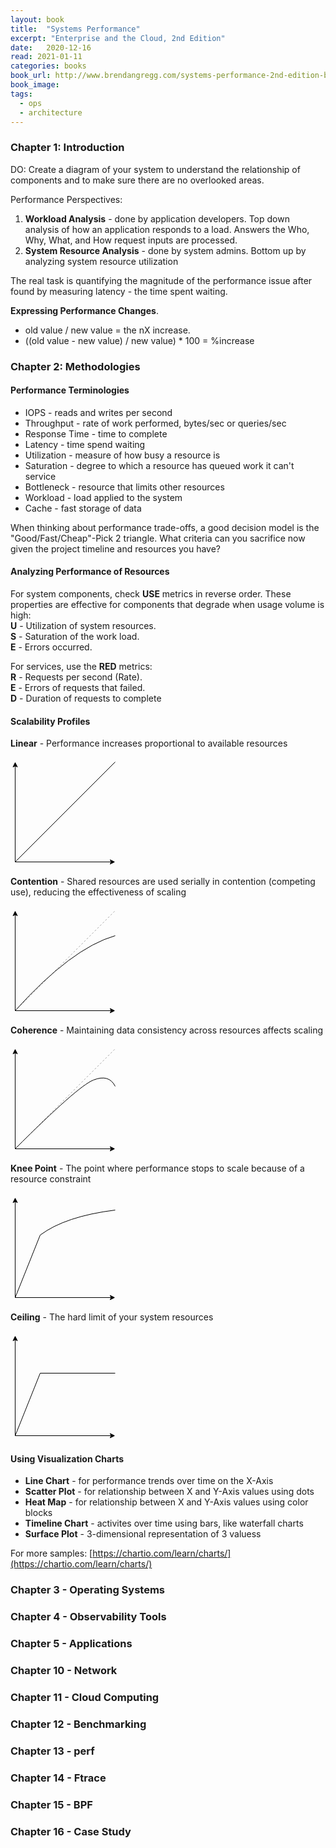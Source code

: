 ```yaml
---
layout: book
title:  "Systems Performance"
excerpt: "Enterprise and the Cloud, 2nd Edition"
date:   2020-12-16
read: 2021-01-11
categories: books
book_url: http://www.brendangregg.com/systems-performance-2nd-edition-book.html
book_image: 
tags:
  - ops
  - architecture
---
```


### Chapter 1: Introduction

DO: Create a diagram of your system to understand the relationship of components and to make sure there are no overlooked areas.

Performance Perspectives:

1. **Workload Analysis** - done by application developers. Top down analysis of how an application responds to a load. Answers the Who, Why, What, and How request inputs are processed.
2. **System Resource Analysis** - done by system admins. Bottom up by analyzing system resource utilization

The real task is quantifying the magnitude of the performance issue after found by measuring latency - the time spent waiting.

**Expressing Performance Changes**.

* old value / new value = the nX increase.  
* ((old value - new value) / new value) * 100 = %increase


### Chapter 2: Methodologies

#### Performance Terminologies

* IOPS - reads and writes per second
* Throughput - rate of work performed, bytes/sec or queries/sec
* Response Time - time to complete
* Latency - time spend waiting
* Utilization - measure of how busy a resource is
* Saturation - degree to which a resource has queued work it can't service
* Bottleneck - resource that limits other resources
* Workload - load applied to the system
* Cache - fast storage of data

When thinking about performance trade-offs, a good decision model is the "Good/Fast/Cheap"-Pick 2 triangle. What criteria can you sacrifice now given the project timeline and resources you have?


#### Analyzing Performance of Resources

For system components, check **USE** metrics in reverse order.  These properties are effective for components that degrade when usage volume is high:  
**U** - Utilization of system resources.  
**S** - Saturation of the work load.  
**E** - Errors occurred.  

For services, use the **RED** metrics:  
**R** - Requests per second (Rate).  
**E** - Errors of requests that failed.  
**D** - Duration of requests to complete

#### Scalability Profiles

**Linear** - Performance increases proportional to available resources

<svg xmlns="http://www.w3.org/2000/svg" xmlns:xlink="http://www.w3.org/1999/xlink" version="1.1" width="176px" viewBox="-0.5 -0.5 176 176"><defs/><g><path d="M 7 167 L 160.63 167" fill="none" stroke="#000000" stroke-miterlimit="10" pointer-events="stroke"/><path d="M 165.88 167 L 158.88 170.5 L 160.63 167 L 158.88 163.5 Z" fill="#000000" stroke="#000000" stroke-miterlimit="10" pointer-events="all"/><path d="M 7 167 L 7 13.37" fill="none" stroke="#000000" stroke-miterlimit="10" pointer-events="stroke"/><path d="M 7 8.12 L 10.5 15.12 L 7 13.37 L 3.5 15.12 Z" fill="#000000" stroke="#000000" stroke-miterlimit="10" pointer-events="all"/><path d="M 7 167 L 167 7" fill="none" stroke="#000000" stroke-miterlimit="10" pointer-events="stroke"/></g></svg>

**Contention** - Shared resources are used serially in contention (competing use), reducing the effectiveness of scaling

<svg xmlns="http://www.w3.org/2000/svg" xmlns:xlink="http://www.w3.org/1999/xlink" version="1.1" width="176px" viewBox="-0.5 -0.5 176 176" style="max-width:100%;max-height:176px;"><defs/><g><path d="M 7 167 L 160.63 167" fill="none" stroke="#000000" stroke-miterlimit="10" pointer-events="stroke"/><path d="M 165.88 167 L 158.88 170.5 L 160.63 167 L 158.88 163.5 Z" fill="#000000" stroke="#000000" stroke-miterlimit="10" pointer-events="all"/><path d="M 7 167 L 7 13.37" fill="none" stroke="#000000" stroke-miterlimit="10" pointer-events="stroke"/><path d="M 7 8.12 L 10.5 15.12 L 7 13.37 L 3.5 15.12 Z" fill="#000000" stroke="#000000" stroke-miterlimit="10" pointer-events="all"/><path d="M 7 167 L 167 7" fill="none" stroke="#aaaaaa" stroke-miterlimit="10" stroke-dasharray="3 3" pointer-events="stroke"/><path d="M 7 167 Q 97 67 167 47" fill="none" stroke="#000000" stroke-miterlimit="10" pointer-events="stroke"/></g></svg>

**Coherence** - Maintaining data consistency across resources affects scaling

<svg xmlns="http://www.w3.org/2000/svg" xmlns:xlink="http://www.w3.org/1999/xlink" version="1.1" width="176px" viewBox="-0.5 -0.5 176 176" style="max-width:100%;max-height:176px;"><defs/><g><path d="M 7 167 L 160.63 167" fill="none" stroke="#000000" stroke-miterlimit="10" pointer-events="stroke"/><path d="M 165.88 167 L 158.88 170.5 L 160.63 167 L 158.88 163.5 Z" fill="#000000" stroke="#000000" stroke-miterlimit="10" pointer-events="all"/><path d="M 7 167 L 7 13.37" fill="none" stroke="#000000" stroke-miterlimit="10" pointer-events="stroke"/><path d="M 7 8.12 L 10.5 15.12 L 7 13.37 L 3.5 15.12 Z" fill="#000000" stroke="#000000" stroke-miterlimit="10" pointer-events="all"/><path d="M 7 167 L 167 7" fill="none" stroke="#aaaaaa" stroke-miterlimit="10" stroke-dasharray="3 3" pointer-events="stroke"/><path d="M 7 167 Q 107 67 132 57 Q 157 47 167 67" fill="none" stroke="#000000" stroke-miterlimit="10" pointer-events="stroke"/></g></svg>

**Knee Point** - The point where performance stops to scale because of a resource constraint

<svg xmlns="http://www.w3.org/2000/svg" xmlns:xlink="http://www.w3.org/1999/xlink" version="1.1" width="176px" viewBox="-0.5 -0.5 176 176" style="max-width:100%;max-height:176px;"><defs/><g><path d="M 7 167 L 160.63 167" fill="none" stroke="#000000" stroke-miterlimit="10" pointer-events="stroke"/><path d="M 165.88 167 L 158.88 170.5 L 160.63 167 L 158.88 163.5 Z" fill="#000000" stroke="#000000" stroke-miterlimit="10" pointer-events="all"/><path d="M 7 167 L 7 13.37" fill="none" stroke="#000000" stroke-miterlimit="10" pointer-events="stroke"/><path d="M 7 8.12 L 10.5 15.12 L 7 13.37 L 3.5 15.12 Z" fill="#000000" stroke="#000000" stroke-miterlimit="10" pointer-events="all"/><path d="M 7 167 L 47 67" fill="none" stroke="#000000" stroke-miterlimit="10" pointer-events="stroke"/><path d="M 47 67 Q 87 37 167 27" fill="none" stroke="#000000" stroke-miterlimit="10" pointer-events="stroke"/></g></svg>

**Ceiling** - The hard limit of your system resources

<svg xmlns="http://www.w3.org/2000/svg" xmlns:xlink="http://www.w3.org/1999/xlink" version="1.1" width="176px" viewBox="-0.5 -0.5 176 176" style="max-width:100%;max-height:176px;"><defs/><g><path d="M 7 167 L 160.63 167" fill="none" stroke="#000000" stroke-miterlimit="10" pointer-events="stroke"/><path d="M 165.88 167 L 158.88 170.5 L 160.63 167 L 158.88 163.5 Z" fill="#000000" stroke="#000000" stroke-miterlimit="10" pointer-events="all"/><path d="M 7 167 L 7 13.37" fill="none" stroke="#000000" stroke-miterlimit="10" pointer-events="stroke"/><path d="M 7 8.12 L 10.5 15.12 L 7 13.37 L 3.5 15.12 Z" fill="#000000" stroke="#000000" stroke-miterlimit="10" pointer-events="all"/><path d="M 7 167 L 47 67" fill="none" stroke="#000000" stroke-miterlimit="10" pointer-events="stroke"/><path d="M 47 67 L 167 67" fill="none" stroke="#000000" stroke-miterlimit="10" pointer-events="stroke"/></g></svg>

#### Using Visualization Charts

* **Line Chart** - for performance trends over time on the X-Axis
* **Scatter Plot** - for relationship between X and Y-Axis values using dots
* **Heat Map** - for relationship between X and Y-Axis values using color blocks
* **Timeline Chart** - activites over time using bars, like waterfall charts
* **Surface Plot** - 3-dimensional representation of 3 valuess

For more samples: [https://chartio.com/learn/charts/](https://chartio.com/learn/charts/)

### Chapter 3 - Operating Systems

### Chapter 4 - Observability Tools

### Chapter 5 - Applications

### Chapter 10 - Network

### Chapter 11 - Cloud Computing

### Chapter 12 - Benchmarking

### Chapter 13 - perf

### Chapter 14 - Ftrace

### Chapter 15 - BPF

### Chapter 16 - Case Study


